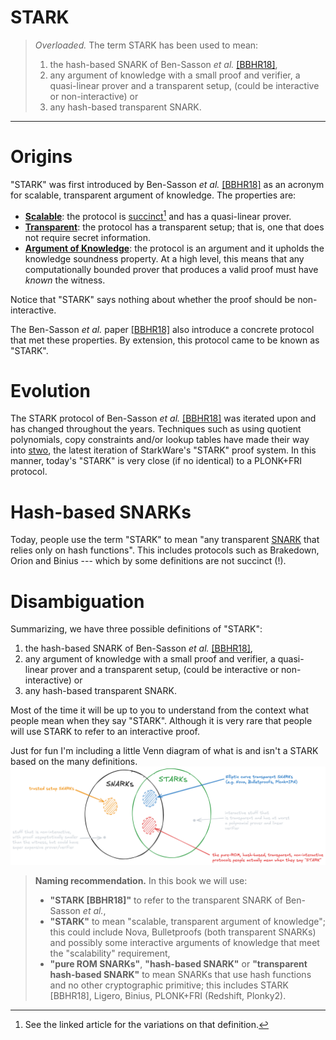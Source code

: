 # STARK

> *Overloaded.* The term STARK has been used to mean: 
> 1. the hash-based SNARK of Ben-Sasson *et al.* [[BBHR18]](https://eprint.iacr.org/2018/046),
> 2. any argument of knowledge with a small proof and verifier, a quasi-linear prover and a transparent setup, (could be interactive or non-interactive) or
> 3. any hash-based transparent SNARK.

---

# Origins

"STARK" was first introduced by Ben-Sasson *et al.* [[BBHR18]](https://eprint.iacr.org/2018/046) as an acronym for scalable, transparent argument of knowledge.
The properties are:
- [**Scalable**](./scalable.md): the protocol is [succinct](./succinct.md)[^1] and has a quasi-linear prover.
- [**Transparent**](./transparent_setup.md): the protocol has a transparent setup; that is, one that does not require secret information.
- [**Argument of Knowledge**](./soundness.md#knowledge-soundness): the protocol is an argument and it upholds the knowledge soundness property. At a high level, this means that any computationally bounded prover that produces a valid proof must have *known* the witness.

Notice that "STARK" says nothing about whether the proof should be non-interactive.

The Ben-Sasson *et al.* paper [[BBHR18]](https://eprint.iacr.org/2018/046) also introduce a concrete protocol that met these properties.
By extension, this protocol came to be known as "STARK".

# Evolution

The STARK protocol of Ben-Sasson *et al.* [[BBHR18]](https://eprint.iacr.org/2018/046) was iterated upon and has changed throughout the years.
Techniques such as using quotient polynomials, copy constraints and/or lookup tables have made their way into [stwo](https://github.com/starkware-libs/stwo/tree/dev), the latest iteration of StarkWare's "STARK" proof system.
In this manner, today's "STARK" is very close (if no identical) to a PLONK+FRI protocol.

# Hash-based SNARKs
Today, people use the term "STARK" to mean "any transparent [SNARK](./snark.md) that relies only on hash functions".
This includes protocols such as Brakedown, Orion and Binius --- which by some definitions are not succinct (!).

# Disambiguation
Summarizing, we have three possible definitions of "STARK":
1. the hash-based SNARK of Ben-Sasson *et al.* [[BBHR18]](https://eprint.iacr.org/2018/046),
2. any argument of knowledge with a small proof and verifier, a quasi-linear prover and a transparent setup, (could be interactive or non-interactive) or
3. any hash-based transparent SNARK.

Most of the time it will be up to you to understand from the context what people mean when they say "STARK".
Although it is very rare that people will use STARK to refer to an interactive proof.


Just for fun I'm including a little Venn diagram of what is and isn't a STARK based on the many definitions.
[![STARK vs SNARK](../images/stark_vs_snark.png)](../images/stark_vs_snark.png)

> **Naming recommendation.** In this book we will use:
> - **"STARK [BBHR18]"** to refer to the transparent SNARK of Ben-Sasson *et al.*, 
> - **"STARK"** to mean "scalable, transparent argument of knowledge"; this could include Nova, Bulletproofs (both transparent SNARKs) and possibly some interactive arguments of knowledge that meet the "scalability" requirement,
> - **"pure ROM SNARKs"**, **"hash-based SNARK"** or **"transparent hash-based SNARK"** to mean SNARKs that use hash functions and no other cryptographic primitive; this includes STARK [BBHR18], Ligero, Binius, PLONK+FRI (Redshift, Plonky2).

[^1]: See the linked article for the variations on that definition.